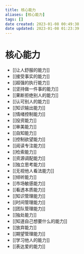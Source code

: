 ```yaml
---
title: 核心能力
aliases: [核心能力]
tags: []
date created: 2023-01-08 00:49:38
date updated: 2023-01-08 01:23:39
---
```


# 核心能力

- [[让人舒服的能力]]
- [[接受事实的能力]]
- [[超强的执行能力]]
- [[坚持做一件事的能力]]
- [[果断拒绝别人的能力]]
- [[认可别人的能力]]
- [[知识输出能力]]
- [[情绪控制能力]]
- [[投资能力]]
- [[审美能力]]
- [[自知能力]]
- [[控制欲望能力]]
- [[阅读专注能力]]
- [[检索能力]]
- [[资源调配能力]]
- [[独立思考能力]]
- [[无视他人看法能力]]
- [[倾听能力]]
- [[市场敏感能力]]
- [[看透本质能力]]
- [[知识管理能力]]
- [[时间管理能力]]
- [[团队管理能力]]
- [[独处能力]]
- [[知道自己想要什么的能力]]
- [[放弃能力]]
- [[期望管理能力]]
- [[学习他人的能力]]
- [[表达爱的能力]]
